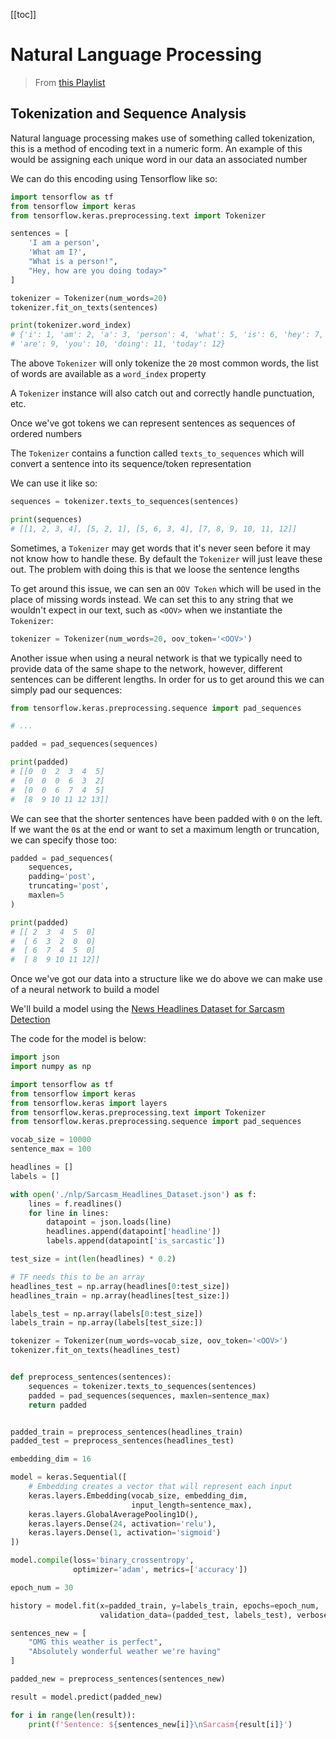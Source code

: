 [[toc]]

# Natural Language Processing

> From [this Playlist](https://www.youtube.com/watch?v=fNxaJsNG3-s&list=PLQY2H8rRoyvwLbzbnKJ59NkZvQAW9wLbx&index=1)

## Tokenization and Sequence Analysis

Natural language processing makes use of something called tokenization, this is a method of encoding text in a numeric form. An example of this would be assigning each unique word in our data an associated number

We can do this encoding using Tensorflow like so:

```py
import tensorflow as tf
from tensorflow import keras
from tensorflow.keras.preprocessing.text import Tokenizer

sentences = [
    'I am a person',
    'What am I?',
    "What is a person!",
    "Hey, how are you doing today>"
]

tokenizer = Tokenizer(num_words=20)
tokenizer.fit_on_texts(sentences)

print(tokenizer.word_index)
# {'i': 1, 'am': 2, 'a': 3, 'person': 4, 'what': 5, 'is': 6, 'hey': 7, 'how': 8,
# 'are': 9, 'you': 10, 'doing': 11, 'today': 12}
```

The above `Tokenizer` will only tokenize the `20` most common words, the list of words are available as a `word_index` property

A `Tokenizer` instance will also catch out and correctly handle punctuation, etc.

Once we've got tokens we can represent sentences as sequences of ordered numbers

The `Tokenizer` contains a function called `texts_to_sequences` which will convert a sentence into its sequence/token representation

We can use it like so:

```py
sequences = tokenizer.texts_to_sequences(sentences)

print(sequences)
# [[1, 2, 3, 4], [5, 2, 1], [5, 6, 3, 4], [7, 8, 9, 10, 11, 12]]
```

Sometimes, a `Tokenizer` may get words that it's never seen before it may not know how to handle these. By default the `Tokenizer` will just leave these out. The problem with doing this is that we loose the sentence lengths

To get around this issue, we can sen an `OOV Token` which will be used in the place of missing words instead. We can set this to any string that we wouldn't expect in our text, such as `<OOV>` when we instantiate the `Tokenizer`:

```py
tokenizer = Tokenizer(num_words=20, oov_token='<OOV>')
```

Another issue when using a neural network is that we typically need to provide data of the same shape to the network, however, different sentences can be different lengths. In order for us to get around this we can simply pad our sequences:

```py
from tensorflow.keras.preprocessing.sequence import pad_sequences

# ...

padded = pad_sequences(sequences)

print(padded)
# [[0  0  2  3  4  5]
#  [0  0  0  6  3  2]
#  [0  0  6  7  4  5]
#  [8  9 10 11 12 13]]
```

We can see that the shorter sentences have been padded with `0` on the left. If we want the `0`s at the end or want to set a maximum length or truncation, we can specify those too:

```py
padded = pad_sequences(
    sequences,
    padding='post',
    truncating='post',
    maxlen=5
)

print(padded)
# [[ 2  3  4  5  0]
#  [ 6  3  2  0  0]
#  [ 6  7  4  5  0]
#  [ 8  9 10 11 12]]
```

Once we've got our data into a structure like we do above we can make use of a neural network to build a model

We'll build a model using the [News Headlines Dataset for Sarcasm Detection](https://www.kaggle.com/rmisra/news-headlines-dataset-for-sarcasm-detection/home)

The code for the model is below:

```py
import json
import numpy as np

import tensorflow as tf
from tensorflow import keras
from tensorflow.keras import layers
from tensorflow.keras.preprocessing.text import Tokenizer
from tensorflow.keras.preprocessing.sequence import pad_sequences

vocab_size = 10000
sentence_max = 100

headlines = []
labels = []

with open('./nlp/Sarcasm_Headlines_Dataset.json') as f:
    lines = f.readlines()
    for line in lines:
        datapoint = json.loads(line)
        headlines.append(datapoint['headline'])
        labels.append(datapoint['is_sarcastic'])

test_size = int(len(headlines) * 0.2)

# TF needs this to be an array
headlines_test = np.array(headlines[0:test_size])
headlines_train = np.array(headlines[test_size:])

labels_test = np.array(labels[0:test_size])
labels_train = np.array(labels[test_size:])

tokenizer = Tokenizer(num_words=vocab_size, oov_token='<OOV>')
tokenizer.fit_on_texts(headlines_test)


def preprocess_sentences(sentences):
    sequences = tokenizer.texts_to_sequences(sentences)
    padded = pad_sequences(sequences, maxlen=sentence_max)
    return padded


padded_train = preprocess_sentences(headlines_train)
padded_test = preprocess_sentences(headlines_test)

embedding_dim = 16

model = keras.Sequential([
    # Embedding creates a vector that will represent each input
    keras.layers.Embedding(vocab_size, embedding_dim,
                           input_length=sentence_max),
    keras.layers.GlobalAveragePooling1D(),
    keras.layers.Dense(24, activation='relu'),
    keras.layers.Dense(1, activation='sigmoid')
])

model.compile(loss='binary_crossentropy',
              optimizer='adam', metrics=['accuracy'])

epoch_num = 30

history = model.fit(x=padded_train, y=labels_train, epochs=epoch_num,
                    validation_data=(padded_test, labels_test), verbose=2)

sentences_new = [
    "OMG this weather is perfect",
    "Absolutely wonderful weather we're having"
]

padded_new = preprocess_sentences(sentences_new)

result = model.predict(padded_new)

for i in range(len(result)):
    print(f'Sentence: ${sentences_new[i]}\nSarcasm{result[i]}')
```
